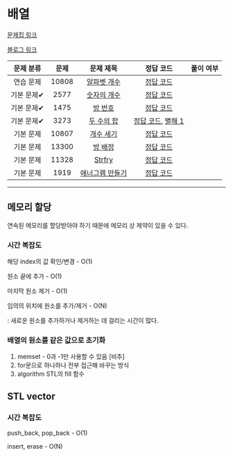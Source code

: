 # 배열

[문제집 링크](https://www.acmicpc.net/workbook/view/7307)

[블로그 링크](https://blog.encrypted.gg/927)

| 문제 분류 | 문제 | 문제 제목 | 정답 코드 | 풀이 여부 |
| :--: | :--: | :--: | :--: | :--: |
| 연습 문제 | 10808 | [알파벳 개수](https://www.acmicpc.net/problem/10808) | [정답 코드](../0x03/solutions/10808.cpp) |
| 기본 문제✔ | 2577 | [숫자의 개수](https://www.acmicpc.net/problem/2577) | [정답 코드](../0x03/solutions/2577.cpp) |
| 기본 문제✔ | 1475 | [방 번호](https://www.acmicpc.net/problem/1475) | [정답 코드](../0x03/solutions/1475.cpp) |
| 기본 문제✔ | 3273 | [두 수의 합](https://www.acmicpc.net/problem/3273) | [정답 코드](../0x03/solutions/3273.cpp), [별해 1](../0x03/solutions/3273_1.cpp) |
| 기본 문제 | 10807 | [개수 세기](https://www.acmicpc.net/problem/10807) | [정답 코드](../0x03/solutions/10807.cpp) |
| 기본 문제 | 13300 | [방 배정](https://www.acmicpc.net/problem/13300) | [정답 코드](../0x03/solutions/13300.cpp) |
| 기본 문제 | 11328 | [Strfry](https://www.acmicpc.net/problem/11328) | [정답 코드](../0x03/solutions/11328.cpp) |
| 기본 문제 | 1919 | [애너그램 만들기](https://www.acmicpc.net/problem/1919) | [정답 코드](../0x03/solutions/1919.cpp) |


---

## 메모리 할당

연속된 메모리를 할당받아야 하기 때문에 메모리 상 제약이 있을 수 있다.

### 시간 복잡도

해당 index의 값 확인/변경 - O(1)

원소 끝에 추가 - O(1)

마지막 원소 제거 - O(1)

임의의 위치에 원소를 추가/제거 - O(N)

: 새로운 원소를 추가하거나 제거하는 데 걸리는 시간이 많다.

### 배열의 원소를 같은 값으로 초기화

1. memset - 0과 -1만 사용할 수 있음 [비추]
2. for문으로 하나하나 전부 접근해 바꾸는 방식
3. algorithm STL의 fill 함수

## STL vector

### 시간 복잡도

push_back, pop_back - O(1)

insert, erase - O(N)
